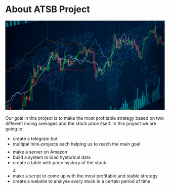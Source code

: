 # About ATSB Project

![](/images/trading.jpg)

Our goal in this project is to make the most profitable strategy based on two different moing averages and the stock price itself. In this project we are going to:
- create a telegram bot
- multipal mini-projects each helping us to reach the main goal$$$$
- make a server on Amazon
- build a system to load hystorical data 
- create a table with price hystory of the stock $$$$4
- make a script to come up with the most profitable and stable strategy 
- create a website to analyse every stock in a certain period of time 
